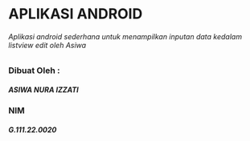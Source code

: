 # APLIKASI ANDROID
###### Aplikasi android sederhana untuk menampilkan inputan data kedalam listview edit oleh Asiwa

### Dibuat Oleh :
##### ASIWA NURA IZZATI
### NIM
##### G.111.22.0020